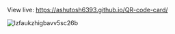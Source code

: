 View live: https://ashutosh6393.github.io/QR-code-card/

![lzfaukzhigbavv5sc26b](https://github.com/Ashutosh6393/QR-code-card/assets/60143741/c2c20e35-8bc2-48c8-9f5a-8a4b88033158)

